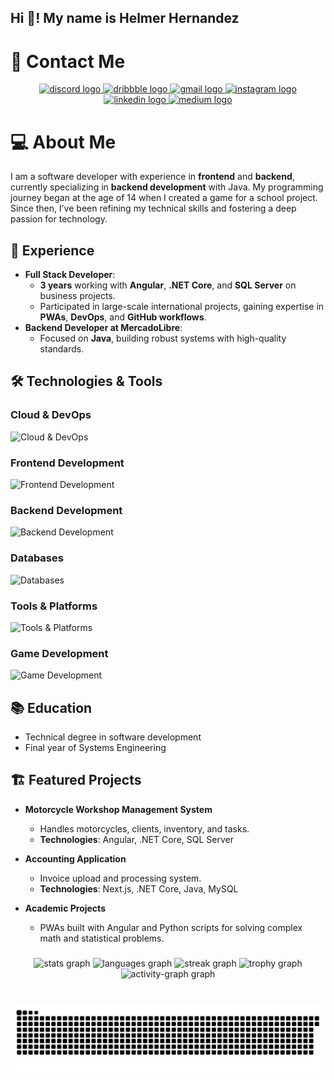 <h2 align="left">Hi 👋! My name is Helmer Hernandez</h2>

# 📧 Contact Me  

<div align="center">
  <a href="https://discord.com/channels/helmerhdez" target="_blank">
    <img src="https://img.shields.io/static/v1?message=Discord&logo=discord&label=&color=7289DA&logoColor=white&labelColor=&style=for-the-badge" height="31" alt="discord logo"  />
  </a>
  <a href="https://dribbble.com/Hh16" target="_blank">
    <img src="https://img.shields.io/static/v1?message=Dribbble&logo=dribbble&label=&color=EA4C89&logoColor=white&labelColor=&style=for-the-badge" height="31" alt="dribbble logo"  />
  </a>
  <a href="https://mail.google.com/mail/?view=cm&to=helmer0013@gmail.com&su=Inquiry%20About%20Your%20Projects&body=Hi%20there,%0D%0A%0D%0AI%20came%20across%20your%20GitHub%20profile%20and%20I'm%20impressed%20by%20your%20projects.%20I%20would%20like%20to%20know%20more%20about%20your%20work%20and%20potential%20collaboration%20opportunities.%0D%0A%0D%0ALooking%20forward%20to%20hearing%20from%20you!%0D%0A%0D%0ABest%20regards,%0D%0A[Your%20Name]" target="_blank">
    <img src="https://img.shields.io/static/v1?message=Gmail&logo=gmail&label=&color=D14836&logoColor=white&labelColor=&style=for-the-badge" height="31" alt="gmail logo"  />
  </a>
  <a href="https://www.instagram.com/hh_softdev?igsh=MWY4Z3lxN2hrbTF2ZQ%3D%3D&utm_source=qr" target="_blank">
    <img src="https://img.shields.io/static/v1?message=Instagram&logo=instagram&label=&color=E4405F&logoColor=white&labelColor=&style=for-the-badge" height="31" alt="instagram logo"  />
  </a>
  <a href="https://www.linkedin.com/in/helmer-hernandez/" target="_blank">
    <img src="https://img.shields.io/static/v1?message=LinkedIn&logo=linkedin&label=&color=0077B5&logoColor=white&labelColor=&style=for-the-badge" height="31" alt="linkedin logo"  />
  </a>
  <a href="https://medium.com/@helmer0013" target="_blank">
    <img src="https://img.shields.io/static/v1?message=Medium&logo=medium&label=&color=12100E&logoColor=white&labelColor=&style=for-the-badge" height="31" alt="medium logo"  />
  </a>
</div>

###

# 💻 About Me  

I am a software developer with experience in **frontend** and **backend**, currently specializing in **backend development** with Java. My programming journey began at the age of 14 when I created a game for a school project. Since then, I’ve been refining my technical skills and fostering a deep passion for technology.  

## 🎯 Experience  
- **Full Stack Developer**:  
  - **3 years** working with **Angular**, **.NET Core**, and **SQL Server** on business projects.  
  - Participated in large-scale international projects, gaining expertise in **PWAs**, **DevOps**, and **GitHub workflows**.  
- **Backend Developer at MercadoLibre**:  
  - Focused on **Java**, building robust systems with high-quality standards.  

## 🛠 Technologies & Tools

### Cloud & DevOps
<div align="left">
  <img src="https://skillicons.dev/icons?i=aws,azure,docker&theme=dark" height="40" alt="Cloud & DevOps" />
</div>

### Frontend Development
<div align="left">
  <img src="https://skillicons.dev/icons?i=angular,react,typescript,javascript,vue,bootstrap,html,css&theme=dark" height="40" alt="Frontend Development" />
</div>

### Backend Development
<div align="left">
  <img src="https://skillicons.dev/icons?i=java,nextjs,dotnet,python,nodejs,spring,ionic&theme=dark" height="40" alt="Backend Development" />
</div>

### Databases
<div align="left">
  <img src="https://skillicons.dev/icons?i=mysql,mongodb,postgresql,oracle&theme=dark" height="40" alt="Databases" />
</div>

### Tools & Platforms
<div align="left">
  <img src="https://skillicons.dev/icons?i=git,github,figma&theme=dark" height="40" alt="Tools & Platforms" />
</div>

### Game Development
<div align="left">
  <img src="https://skillicons.dev/icons?i=unity,unreal&theme=dark" height="40" alt="Game Development" />
</div> 

## 📚 Education  
- Technical degree in software development  
- Final year of Systems Engineering  

## 🏗 Featured Projects  
- **Motorcycle Workshop Management System**  
  - Handles motorcycles, clients, inventory, and tasks.  
  - **Technologies**: Angular, .NET Core, SQL Server  

- **Accounting Application**  
  - Invoice upload and processing system.  
  - **Technologies**: Next.js, .NET Core, Java, MySQL  

- **Academic Projects**  
  - PWAs built with Angular and Python scripts for solving complex math and statistical problems.  

###

<div align="center">
  <img src="https://github-readme-stats.vercel.app/api?username=helmerhdez&hide_title=false&hide_rank=true&show_icons=true&include_all_commits=true&count_private=true&disable_animations=false&theme=nord&locale=en&hide_border=false&order=1" height="150" alt="stats graph"  />
  <img src="https://github-readme-stats.vercel.app/api/top-langs?username=helmerhdez&locale=en&hide_title=false&layout=compact&card_width=320&langs_count=10&theme=gotham&hide_border=false&order=2" height="150" alt="languages graph"  />
  <img src="https://streak-stats.demolab.com?user=helmerhdez&locale=en&mode=daily&theme=gotham&hide_border=false&border_radius=5&order=3" height="150" alt="streak graph"  />
  <img src="https://github-profile-trophy.vercel.app?username=helmerhdez&theme=discord&column=-1&row=1&margin-w=8&margin-h=8&no-bg=false&no-frame=false&order=4" height="150" alt="trophy graph"  />
  <img src="https://github-readme-activity-graph.vercel.app/graph?username=helmerhdez&radius=16&theme=github-dark-dimmed&area=true&order=5&hide_border=true" height="300" alt="activity-graph graph"  />
</div>

###

<br clear="both">

<img src="https://raw.githubusercontent.com/helmerhdez/helmerhdez/output/snake.svg" alt="Snake animation" />

###

